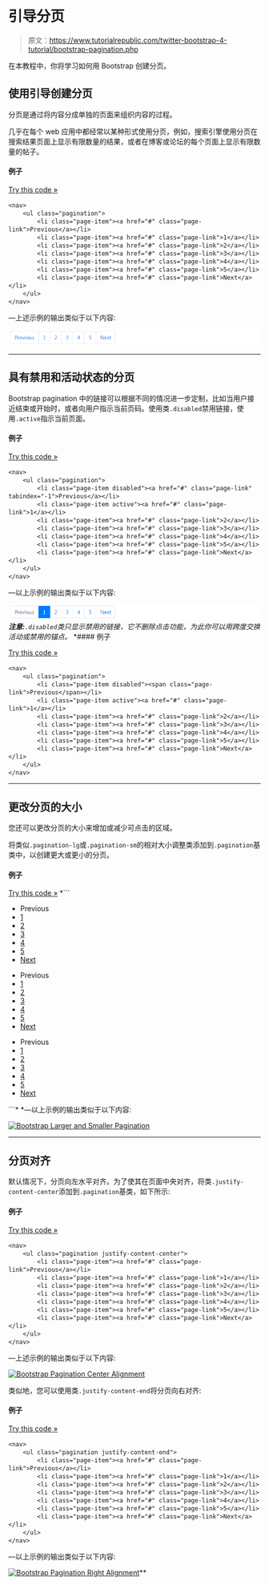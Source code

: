 # 引导分页

> 原文：<https://www.tutorialrepublic.com/twitter-bootstrap-4-tutorial/bootstrap-pagination.php>

在本教程中，你将学习如何用 Bootstrap 创建分页。

## 使用引导创建分页

分页是通过将内容分成单独的页面来组织内容的过程。

几乎在每个 web 应用中都经常以某种形式使用分页，例如，搜索引擎使用分页在搜索结果页面上显示有限数量的结果，或者在博客或论坛的每个页面上显示有限数量的帖子。

#### 例子

[Try this code »](../codelab.php?topic=bootstrap-4&file=pagination "Try this code using online Editor")

```
<nav>
    <ul class="pagination">
        <li class="page-item"><a href="#" class="page-link">Previous</a></li>
        <li class="page-item"><a href="#" class="page-link">1</a></li>
        <li class="page-item"><a href="#" class="page-link">2</a></li>
        <li class="page-item"><a href="#" class="page-link">3</a></li>
        <li class="page-item"><a href="#" class="page-link">4</a></li>
        <li class="page-item"><a href="#" class="page-link">5</a></li>
        <li class="page-item"><a href="#" class="page-link">Next</a></li>
    </ul>
</nav>
```

—上述示例的输出类似于以下内容:

[![Bootstrap Pagination](img/7f262b0283682b946672a4f87568a4d8.png)](../codelab.php?topic=bootstrap-4&file=pagination) 

* * *

## 具有禁用和活动状态的分页

Bootstrap pagination 中的链接可以根据不同的情况进一步定制，比如当用户接近结束或开始时，或者向用户指示当前页码。使用类`.disabled`禁用链接，使用`.active`指示当前页面。

#### 例子

[Try this code »](../codelab.php?topic=bootstrap-4&file=pagination-with-disabled-and-active-state "Try this code using online Editor")

```
<nav>
    <ul class="pagination">
        <li class="page-item disabled"><a href="#" class="page-link" tabindex="-1">Previous</a></li>
        <li class="page-item active"><a href="#" class="page-link">1</a></li>
        <li class="page-item"><a href="#" class="page-link">2</a></li>
        <li class="page-item"><a href="#" class="page-link">3</a></li>
        <li class="page-item"><a href="#" class="page-link">4</a></li>
        <li class="page-item"><a href="#" class="page-link">5</a></li>
        <li class="page-item"><a href="#" class="page-link">Next</a></li>
    </ul>
</nav>
```

—以上示例的输出类似于以下内容:

[![Bootstrap Pagination with Disabled and Active States](img/8732ef47e9cdddccca993d6d3402c551.png)](../codelab.php?topic=bootstrap-4&file=pagination-with-disabled-and-active-state)  ***注意:**`.disabled`类只显示禁用的链接，它不删除点击功能，为此你可以用跨度交换活动或禁用的锚点。*  *#### 例子

[Try this code »](../codelab.php?topic=bootstrap-4&file=using-span-element-for-disabled-link-in-pagination "Try this code using online Editor")

```
<nav>
    <ul class="pagination">
        <li class="page-item disabled"><span class="page-link">Previous</span></li>
        <li class="page-item active"><a href="#" class="page-link">1</a></li>
        <li class="page-item"><a href="#" class="page-link">2</a></li>
        <li class="page-item"><a href="#" class="page-link">3</a></li>
        <li class="page-item"><a href="#" class="page-link">4</a></li>
        <li class="page-item"><a href="#" class="page-link">5</a></li>
        <li class="page-item"><a href="#" class="page-link">Next</a></li>
    </ul>
</nav>
```

* * *

## 更改分页的大小

您还可以更改分页的大小来增加或减少可点击的区域。

将类似`.pagination-lg`或`.pagination-sm`的相对大小调整类添加到`.pagination`基类中，以创建更大或更小的分页。

#### 例子

[Try this code »](../codelab.php?topic=bootstrap-4&file=pagination-sizes "Try this code using online Editor") *```
<!-- Large pagination -->
<nav>
    <ul class="pagination pagination-lg">
        <li class="page-item disabled"><span class="page-link">Previous</span></li>
        <li class="page-item active"><a href="#" class="page-link">1</a></li>
        <li class="page-item"><a href="#" class="page-link">2</a></li>
        <li class="page-item"><a href="#" class="page-link">3</a></li>
        <li class="page-item"><a href="#" class="page-link">4</a></li>
        <li class="page-item"><a href="#" class="page-link">5</a></li>
        <li class="page-item"><a href="#" class="page-link">Next</a></li>
    </ul>
</nav>
<!-- Default pagination -->
<nav>
    <ul class="pagination">
        <li class="page-item disabled"><span class="page-link">Previous</span></li>
        <li class="page-item active"><a href="#" class="page-link">1</a></li>
        <li class="page-item"><a href="#" class="page-link">2</a></li>
        <li class="page-item"><a href="#" class="page-link">3</a></li>
        <li class="page-item"><a href="#" class="page-link">4</a></li>
        <li class="page-item"><a href="#" class="page-link">5</a></li>
        <li class="page-item"><a href="#" class="page-link">Next</a></li>
    </ul>
</nav>
<!-- Small pagination -->
<nav>
    <ul class="pagination pagination-sm">
        <li class="page-item disabled"><span class="page-link">Previous</span></li>
        <li class="page-item active"><a href="#" class="page-link">1</a></li>
        <li class="page-item"><a href="#" class="page-link">2</a></li>
        <li class="page-item"><a href="#" class="page-link">3</a></li>
        <li class="page-item"><a href="#" class="page-link">4</a></li>
        <li class="page-item"><a href="#" class="page-link">5</a></li>
        <li class="page-item"><a href="#" class="page-link">Next</a></li>
    </ul>
</nav>
```*  *—以上示例的输出类似于以下内容:

[![Bootstrap Larger and Smaller Pagination](img/2370b4131ad9ea50ed40151dfbad1d59.png)](../codelab.php?topic=bootstrap-4&file=pagination-sizes) 

* * *

## 分页对齐

默认情况下，分页向左水平对齐。为了使其在页面中央对齐，将类`.justify-content-center`添加到`.pagination`基类，如下所示:

#### 例子

[Try this code »](../codelab.php?topic=bootstrap-4&file=pagination-center-alignment "Try this code using online Editor")

```
<nav>
    <ul class="pagination justify-content-center">
        <li class="page-item"><a href="#" class="page-link">Previous</a></li>
        <li class="page-item"><a href="#" class="page-link">1</a></li>
        <li class="page-item"><a href="#" class="page-link">2</a></li>
        <li class="page-item"><a href="#" class="page-link">3</a></li>
        <li class="page-item"><a href="#" class="page-link">4</a></li>
        <li class="page-item"><a href="#" class="page-link">5</a></li>
        <li class="page-item"><a href="#" class="page-link">Next</a></li>
    </ul>
</nav>
```

—上述示例的输出类似于以下内容:

[![Bootstrap Pagination Center Alignment](img/3904fb049c0fd9e2a180f308b39ebcae.png)](../codelab.php?topic=bootstrap-4&file=pagination-center-alignment) 

类似地，您可以使用类`.justify-content-end`将分页向右对齐:

#### 例子

[Try this code »](../codelab.php?topic=bootstrap-4&file=pagination-right-alignment "Try this code using online Editor")

```
<nav>
    <ul class="pagination justify-content-end">
        <li class="page-item"><a href="#" class="page-link">Previous</a></li>
        <li class="page-item"><a href="#" class="page-link">1</a></li>
        <li class="page-item"><a href="#" class="page-link">2</a></li>
        <li class="page-item"><a href="#" class="page-link">3</a></li>
        <li class="page-item"><a href="#" class="page-link">4</a></li>
        <li class="page-item"><a href="#" class="page-link">5</a></li>
        <li class="page-item"><a href="#" class="page-link">Next</a></li>
    </ul>
</nav>
```

—以上示例的输出类似于以下内容:

[![Bootstrap Pagination Right Alignment](img/428395b107819d82caca4a50bb7d8dcc.png)](../codelab.php?topic=bootstrap-4&file=pagination-right-alignment)**